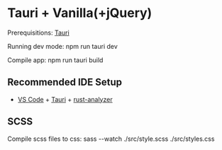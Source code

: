 # Tauri + Vanilla(+jQuery)

Prerequisitions:
[Tauri](https://tauri.app/v1/guides/getting-started/prerequisites)

Running dev mode: 
npm run tauri dev

Compile app:
npm run tauri build

## Recommended IDE Setup

- [VS Code](https://code.visualstudio.com/) + [Tauri](https://marketplace.visualstudio.com/items?itemName=tauri-apps.tauri-vscode) + [rust-analyzer](https://marketplace.visualstudio.com/items?itemName=rust-lang.rust-analyzer)

## SCSS
Compile scss files to css:
sass --watch ./src/style.scss ./src/styles.css
